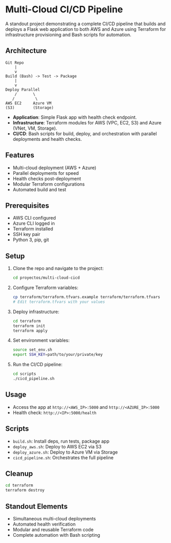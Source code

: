 # Multi-Cloud CI/CD Pipeline

A standout project demonstrating a complete CI/CD pipeline that builds and deploys a Flask web application to both AWS and Azure using Terraform for infrastructure provisioning and Bash scripts for automation.

## Architecture

```
Git Repo
    |
    v
Build (Bash) -> Test -> Package
    |
    v
Deploy Parallel
    /       \
   /         \
AWS EC2     Azure VM
(S3)        (Storage)
```

- **Application**: Simple Flask app with health check endpoint.
- **Infrastructure**: Terraform modules for AWS (VPC, EC2, S3) and Azure (VNet, VM, Storage).
- **CI/CD**: Bash scripts for build, deploy, and orchestration with parallel deployments and health checks.

## Features

- Multi-cloud deployment (AWS + Azure)
- Parallel deployments for speed
- Health checks post-deployment
- Modular Terraform configurations
- Automated build and test

## Prerequisites

- AWS CLI configured
- Azure CLI logged in
- Terraform installed
- SSH key pair
- Python 3, pip, git

## Setup

1. Clone the repo and navigate to the project:
   ```bash
   cd proyectos/multi-cloud-cicd
   ```

2. Configure Terraform variables:
   ```bash
   cp terraform/terraform.tfvars.example terraform/terraform.tfvars
   # Edit terraform.tfvars with your values
   ```

3. Deploy infrastructure:
   ```bash
   cd terraform
   terraform init
   terraform apply
   ```

4. Set environment variables:
   ```bash
   source set_env.sh
   export SSH_KEY=path/to/your/private/key
   ```

5. Run the CI/CD pipeline:
   ```bash
   cd scripts
   ./cicd_pipeline.sh
   ```

## Usage

- Access the app at `http://<AWS_IP>:5000` and `http://<AZURE_IP>:5000`
- Health check: `http://<IP>:5000/health`

## Scripts

- `build.sh`: Install deps, run tests, package app
- `deploy_aws.sh`: Deploy to AWS EC2 via S3
- `deploy_azure.sh`: Deploy to Azure VM via Storage
- `cicd_pipeline.sh`: Orchestrates the full pipeline

## Cleanup

```bash
cd terraform
terraform destroy
```

## Standout Elements

- Simultaneous multi-cloud deployments
- Automated health verification
- Modular and reusable Terraform code
- Complete automation with Bash scripting